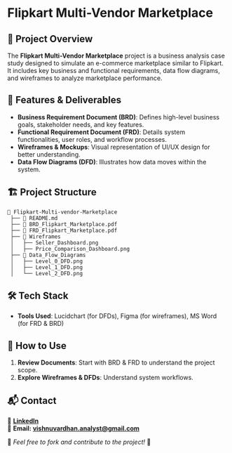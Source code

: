# Flipkart Multi-Vendor Marketplace

## 📌 Project Overview
The **Flipkart Multi-Vendor Marketplace** project is a business analysis case study designed to simulate an e-commerce marketplace similar to Flipkart. It includes key business and functional requirements, data flow diagrams, and wireframes to analyze marketplace performance.

## 🚀 Features & Deliverables
- **Business Requirement Document (BRD)**: Defines high-level business goals, stakeholder needs, and key features.
- **Functional Requirement Document (FRD)**: Details system functionalities, user roles, and workflow processes.
- **Wireframes & Mockups**: Visual representation of UI/UX design for better understanding.
- **Data Flow Diagrams (DFD)**: Illustrates how data moves within the system.

## 🏗️ Project Structure
```
📂 Flipkart-Multi-vendor-Marketplace
 ├── 📜 README.md
 ├── 📄 BRD_Flipkart_Marketplace.pdf
 ├── 📄 FRD_Flipkart_Marketplace.pdf
 ├── 📂 Wireframes
 │   ├── Seller_Dashboard.png
 │   ├── Price_Comparison_Dashboard.png
 ├── 📂 Data_Flow_Diagrams
 │   ├── Level_0_DFD.png
 │   ├── Level_1_DFD.png
 │   └── Level_2_DFD.png
```

## 🛠️ Tech Stack
- **Tools Used**: Lucidchart (for DFDs), Figma (for wireframes), MS Word (for FRD & BRD)

## 📢 How to Use
1. **Review Documents**: Start with BRD & FRD to understand the project scope.
2. **Explore Wireframes & DFDs**: Understand system workflows.

## 📬 Contact
🔹 **[LinkedIn](https://www.linkedin.com/in/vishnuvardhan-s-analyst/)**  
🔹 **Email: vishnuvardhan.analyst@gmail.com**

📌 *Feel free to fork and contribute to the project!* 🎯
